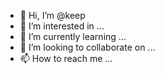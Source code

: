 - 👋 Hi, I’m @keep
- 👀 I’m interested in ...
- 🌱 I’m currently learning ...
- 💞️ I’m looking to collaborate on ...
- 📫 How to reach me ...

<!---
Keep is a ✨ special ✨ repository because its `README.md` (this file) appears on your GitHub profile.
You can click the Preview link to take a look at your changes.
--->
